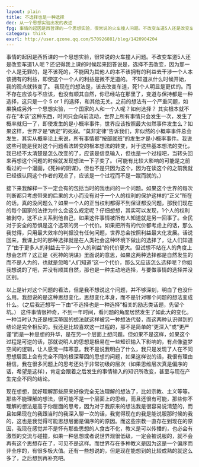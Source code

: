 ```yaml
---
layout: plain
title: 不选择也是一种选择
dec: 从一个思想实验出发的表述
fpg: 事情的起因是西哲课的一个思想实验，很常说的火车撞人问题。不改变车道5人还是改变车道1人呢？还记得我上课的时候起来回答说是，选择不去改变，因为那一个人是无罪的，是不该死的，不能因为其他人的本不该拥有的利益去干涉一个人本该拥有的利益，即使这个一个人的利益是微不足道的。
category: think
exurl: http://user.qzone.qq.com/570926881/blog/1420904204
---
```


事情的起因是西哲课的一个思想实验，很常说的火车撞人问题。不改变车道5人还是改变车道1人呢？还记得我上课的时候起来回答说是，选择不去改变，因为那一个人是无罪的，是不该死的，不能因为其他人的本不该拥有的利益去干涉一个人本该拥有的利益，即使这个一个人的利益是微不足道的。
不知道从什么时候开始，我的观点就转变了。
我现在的想法是，该去改变车道，死1个人明显是更优的。而不存在应该与不应该，也没有顺其自然，你已经站在那里了，变道与保持都是一种选择，这只是一个 5 or 1 的选择，和其他无关。之前的想法有一个严重问题，如果换成另外一个思想实验，一个国家的人和一个人呢？如何选择？
其实根本就不存在“本该”这种东西，时间只会向前流动，世界上所有事情只会发生一次，发生了概率就归一了，即使发生的是小概率事件，世界应该按照最大似然事件发生么？如果这样，世界才是“确定”的死寂。“莫非定律”告诉我们，非似然的小概率事件总会发生，其实从概率论上来说，所有事情都“按部就班”的发生才是小概率事件。我说这些可能是我对这个问题看法转变的根本想法的转变，对于这些基本想法的变化，我已经不太清楚是怎么改变的了，应该是信息输入，但也是一个过程吧，当转头回来再想这个问题的时候就发现想法一下子变了。（可能有比较大影响的可能是之前看过的一个漫画，《死神的阴谋》，但也不是只因为这个，因为在读这个的之前我就已经很认同这个作者的观点了，应该是一个过程而不是一蹴而就的。）


接下来我解释一下一定会有的包括当时的我也问的一个问题。如果这个世界的每次判断都只考虑带来的后果的大小而没有对于一个人的权利的保护这样的“正义”所在的话，真的没问题么？如果一个人的正当权利都得不到保证都没问题，那我们现在的每个国家的法律为什么会这么规定呢？仔细想想，其实可以发现，1个人的权利被剥夺，这不止关系到他自己，如果这件事情被所有人知道就是另一回事了。全民对于安全的恐惧是这个选项的另一个代价。如果把所有的代价都考虑上的话，那么我觉得，只用最大效率的判据没有任何问题，世界总会按照利益最大化发展。话说回来，我课上时的那种选择就是在人类社会这种环境下做出的选择了，让人们知道了“由于更多人的利益去干涉一个人的利益”的代价更大。但试想不站在人的角度上想会怎样？这正是《死神的阴谋》里面说的意思，如果这两种选择都是自然发生的而不是人为的，也就是忽略“人们知道”这一个代价，那么又应该怎么选择呢？你姐我想说的了吧，并没有顺其自然，那也是一种主动地选择，与要做事情的选择并没区别。


以上是针对这个问题的看法，但是我不想说这个问题，并不够深刻，明白了也没什么用。我想说的是这种思想变化，思想变化本身，而不是针对哪个问题的想法变成什么。（之后我还想写一下由“不选择也是一种选择”相关的励志类话题，先留个坑。）
这件事情很神奇，不到一年时间，看问题的角度居然发生了如此大的变化。一种当时认为还是根深蒂固的想法就这样被另一种想法代替，而这两种认识得到的结论是完全相反的。我还是比较喜欢这一过程的，那不是简单的“更深入”或“更严谨”而是一种思想的升华，是在另一个层面上想问题。但如果不是这样，如果这个过程是可逆的话，那就说明人的思想是极易在一些知识输入下影响的，有点像盗梦空间的逻辑，让人感觉一阵寒意。我不是说我明白了什么，我只是发现了人在不同思想层面上会有完全不同的根深蒂固的思想的问题，如果这样说的话，我很有理由相信，我在很多问题上的思考还处于非常初级的层次（如果思维层次真是偏序的话，希望是这样），肯定会跟着之后发生的事情输入的知识所改变，甚至与现在产生完全不同的结论。


现在想想，就好理解那些原来好像完全无法理解的想法了，比如宗教、主义等等。那些不能理解的想法，很可能不是一个层面上的思维，而且还很有可能，那些你不理解的想法是高于你层面的思考，因为对于我原来的想法我是很容易说清楚的，而且如果现在的我跟当时的我深入聊一次的话，我觉得现在的我是能说服那时候的我的，这也是我觉得可能思想层面是偏序的的原因。而这些宗教一直存在到现在的原因，我现在感觉并不是怀有那些思想的人食古不化，教义是可以传播的，也必会有激烈的交流与碰撞，如果一种思想或者说世界观很低级，一定会被说服的，就不会再有这个思想存在了，可见不是这样。而世界存在多种教义是因为这是一个偏序而非全序的，有很多极大值。还有一些想说的，但是现在能想到的比较成熟的就这么多了，之后想到再补充吧。
